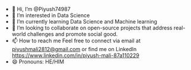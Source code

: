 - 👋 Hi, I’m @Piyush74987
- 👀 I’m interested in Data Science
- 🌱 I’m currently learning Data Science and Machine learning
- 👯 I’m looking to collaborate on open-source projects that address real-world challenges and promote social good.
- 📫 How to reach me Feel free to connect via email at piyushmali2812@gmail.com or find me on LinkedIn https://www.linkedin.com/in/piyush-mali-87a110229
- 😄 Pronouns: HE/HIM

<!---
Piyush74987/Piyush74987 is a ✨ special ✨ repository because its `README.md` (this file) appears on your GitHub profile.
You can click the Preview link to take a look at your changes.
--->
